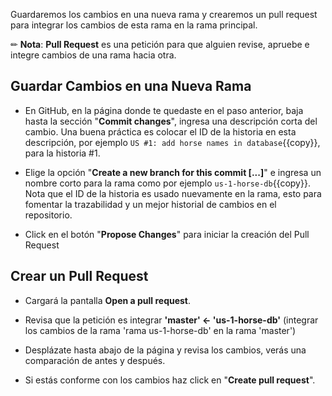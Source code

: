 Guardaremos los cambios en una nueva rama y crearemos un pull request para integrar los cambios de esta rama en la rama principal.

✏ **Nota**: **Pull Request** es una petición para que alguien revise, apruebe e integre cambios de una rama hacia otra.

## Guardar Cambios en una Nueva Rama

* En GitHub, en la página donde te quedaste en el paso anterior, baja hasta la sección "**Commit changes**", ingresa una descripción corta del cambio. Una buena práctica es colocar el ID de la historia en esta descripción, por ejemplo `US #1: add horse names in database`{{copy}}, para la historia #1.

* Elige la opción "**Create a new branch for this commit [...]**" e ingresa un nombre corto para la rama como por ejemplo `us-1-horse-db`{{copy}}. Nota que el ID de la historia es usado nuevamente en la rama, esto para fomentar la trazabilidad y un mejor historial de cambios en el repositorio.

* Click en el botón "**Propose Changes**" para iniciar la creación del Pull Request

## Crear un Pull Request

* Cargará la pantalla **Open a pull request**.

* Revisa que la petición es integrar **'master' <- 'us-1-horse-db'** (integrar los cambios de la rama 'rama us-1-horse-db' en la rama 'master')

* Desplázate hasta abajo de la página y revisa los cambios, verás una comparación de antes y después.

* Si estás conforme con los cambios haz click en "**Create pull request**".

